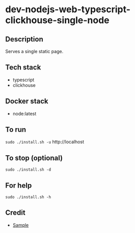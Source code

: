 # dev-nodejs-web-typescript-clickhouse-single-node

## Description
Serves a single static page.

## Tech stack
- typescript
- clickhouse

## Docker stack
- node:latest

## To run
`sudo ./install.sh -u`
http://localhost

## To stop (optional)
`sudo ./install.sh -d`

## For help
`sudo ./install.sh -h`

## Credit
- [Sample](https://clickhouse.com/docs/knowledgebase/node-js-example)
